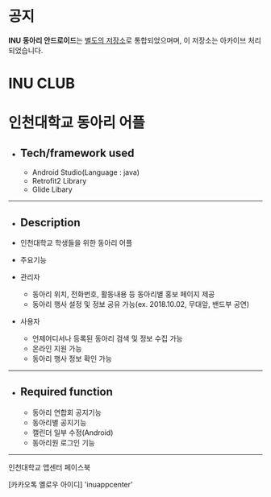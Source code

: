 # 공지

**INU 동아리 안드로이드**는 [별도의 저장소](https://github.com/inu-appcenter/club-android)로 통합되었으며며, 이 저장소는 아카이브 처리되었습니다.

# INU CLUB

# 인천대학교 동아리 어플

 * ## Tech/framework used
   - Android Studio(Language : java)
   - Retrofit2 Library
   - Glide Libary
  ------------------------------------

 * ## Description
  - 인천대학교 학생들을 위한 동아리 어플
  
  - 주요기능
   - 관리자
     - 동아리 위치, 전화번호, 활동내용 등 동아리별 홍보 페이지 제공
     - 동아리 행사 설정 및 정보 공유 가능(ex. 2018.10.02, 무대앞, 밴드부 공연)
    
   - 사용자
     - 언제어디서나 등록된 동아리 검색 및 정보 수집 가능
     - 온라인 지원 가능
     - 동아리 행사 정보 확인 가능
    
  ------------------------------------
  
  * ## Required function 
    - 동아리 연합회 공지기능
    - 동아리별 공지기능
    - 캘린더 일부 수정(Android)
    - 동아리원 로그인 기능
  
  -------------------------------------
   인천대학교 앱센터 페이스북
   
   [카카오톡 옐로우 아이디] 'inuappcenter'
